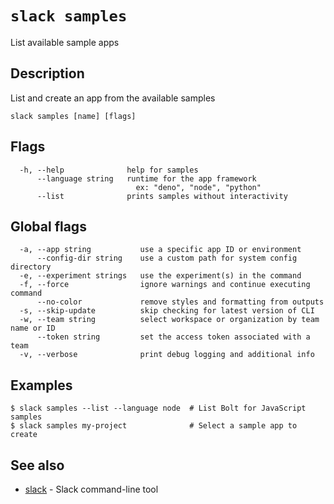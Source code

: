 # `slack samples`

List available sample apps

## Description

List and create an app from the available samples

```
slack samples [name] [flags]
```

## Flags

```
  -h, --help              help for samples
      --language string   runtime for the app framework
                            ex: "deno", "node", "python"
      --list              prints samples without interactivity
```

## Global flags

```
  -a, --app string           use a specific app ID or environment
      --config-dir string    use a custom path for system config directory
  -e, --experiment strings   use the experiment(s) in the command
  -f, --force                ignore warnings and continue executing command
      --no-color             remove styles and formatting from outputs
  -s, --skip-update          skip checking for latest version of CLI
  -w, --team string          select workspace or organization by team name or ID
      --token string         set the access token associated with a team
  -v, --verbose              print debug logging and additional info
```

## Examples

```
$ slack samples --list --language node  # List Bolt for JavaScript samples
$ slack samples my-project              # Select a sample app to create
```

## See also

* [slack](slack)	 - Slack command-line tool

